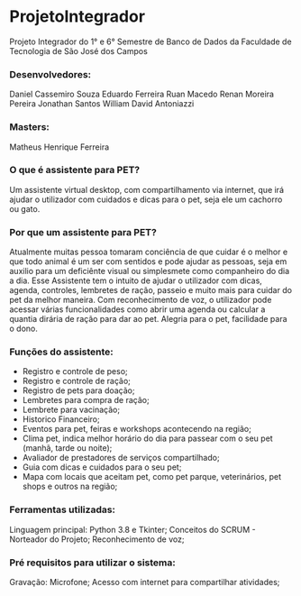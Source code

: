 # ProjetoIntegrador
Projeto Integrador do 1° e 6° Semestre de Banco de Dados da Faculdade de Tecnologia de São José dos Campos

### Desenvolvedores:
Daniel Cassemiro Souza
Eduardo Ferreira
Ruan Macedo
Renan Moreira Pereira
Jonathan Santos
William David Antoniazzi

### Masters:
Matheus Henrique Ferreira

### O que é assistente para PET?
Um assistente virtual desktop, com compartilhamento via internet, que irá ajudar o utilizador com cuidados e dicas para o pet, seja ele um cachorro ou gato.

### Por que um assistente para PET?
Atualmente muitas pessoa tomaram conciência de que cuidar é o melhor e que todo animal é um ser com sentidos e pode ajudar as pessoas, seja em auxilio para um deficiênte visual ou simplesmete como companheiro do dia a dia.
Esse Assistente tem o intuito de ajudar o utilizador com dicas, agenda, controles, lembretes de ração, passeio e muito mais para cuidar do pet da melhor maneira.
Com reconhecimento de voz, o utilizador pode acessar várias funcionalidades como abrir uma agenda ou calcular a quantia dirária de ração para dar ao pet.
Alegria para o pet, facilidade para o dono.


### Funções do assistente:

* Registro e controle de peso;
* Registro e controle de ração;
* Registro de pets para doação;
* Lembretes para compra de ração;
* Lembrete para vacinação;
* Historico Financeiro;
* Eventos para pet, feiras e workshops acontecendo na região;
* Clima pet, indica melhor horário do dia para passear com o seu pet (manhã, tarde ou noite);
* Avaliador de prestadores de serviços compartilhado;
* Guia com dicas e cuidados para o seu pet;
* Mapa com locais que aceitam pet, como pet parque, veterinários, pet shops e outros na região;

### Ferramentas utilizadas:

Linguagem principal: Python 3.8 e Tkinter;
Conceitos do SCRUM - Norteador do Projeto;
Reconhecimento de voz;

### Pré requisitos para utilizar o sistema:

Gravação: Microfone;
Acesso com internet para compartilhar atividades;
